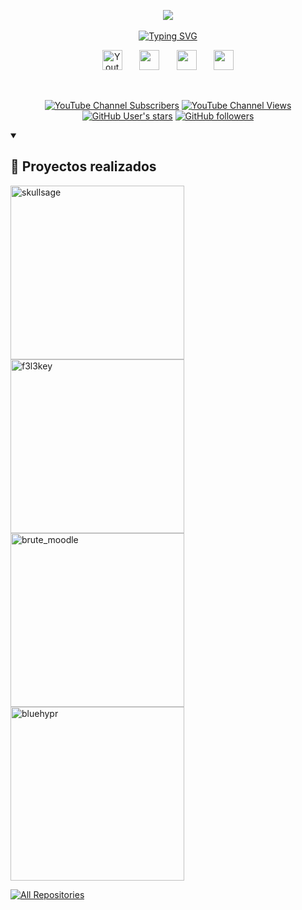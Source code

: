 <p align="center">
  <a href=""><img src="https://i.postimg.cc/J7KQ4SR1/Marc-Ma-1.png"></a><br><br>
  <a href="https://git.io/typing-svg"><img src="https://readme-typing-svg.demolab.com?font=Caveat&weight=700&size=32&pause=1000&color=4B4B4B&center=true&vCenter=true&width=550&lines=Estudiante+en+Administraci%C3%B3n+de+sistemas;Autodidacta;Amante+de+la+Ciberseguridad" alt="Typing SVG" /></a>
</p>

<p align="center">
  <a href="https://www.youtube.com/@f3l3p1n0"><img width="32px" alt="Youtube" title="Youtube" src="https://i.postimg.cc/YSY6KCrS/youtube.png"/></a>
  &#8287;&#8287;&#8287;&#8287;&#8287;
  <a href="https://www.instagram.com/f3l3p1n0/?igshid=Mzc1MmZhNjY%3D"><img width="32px" src="https://i.postimg.cc/MGFh4tGw/instagram.png"/></a>
  &#8287;&#8287;&#8287;&#8287;&#8287;
  <a href="https://www.linkedin.com/in/marc-mañé-lobato/"><img width="32px" src="https://i.postimg.cc/JhHLRSv0/linkedin-2.png"></a>
  &#8287;&#8287;&#8287;&#8287;&#8287;
  <a href="https://f3l3p1n0.github.io"><img width="32px" src="https://i.postimg.cc/bwgX0kSx/internet.png"/></a>
</p>

<br/>

<p align="center">
  <a href="https://www.youtube.com/@f3l3p1n0?sub_confirmation=1">
    <img alt="YouTube Channel Subscribers" src="https://img.shields.io/youtube/channel/subscribers/UC3KiJ4mruD6Nt9_e0sdmCcw?color=cyan&logo=Youtube&logoColor=red&style=for-the-badge"></a>
  <a href="https://www.youtube.com/@f3l3p1n0">
    <img alt="YouTube Channel Views" src="https://img.shields.io/youtube/channel/views/UC3KiJ4mruD6Nt9_e0sdmCcw?color=cyan&logo=youtube&logoColor=red&style=for-the-badge"></a> 
  <a href="https://github.com/f3l3p1n0?tab=repositories&sort=stargazers">
    <img alt="GitHub User's stars" src="https://img.shields.io/github/stars/f3l3p1n0?logo=github&style=for-the-badge"></a>
  <a href="https://github.com/f3l3p1n0?tab=followers">
    <img alt="GitHub followers" src="https://img.shields.io/github/followers/f3l3p1n0?label=Follow%20Me&logo=github&style=for-the-badge"></a>
</p>

<details open> 
  <summary><h2>📕 Proyectos realizados</h2></summary>
  <p align="left">
    <a href="https://github.com/f3l3p1n0/skullsage"><img width="278" src="https://github-readme-stats.vercel.app/api/pin/?username=f3l3p1n0&repo=skullsage&theme=react&bg_color=404040&title_color=00FFFF&hide_border=true&icon_color=F8D866&show_icons=false&show_description=false" alt="skullsage"></a>
    <a href="https://github.com/f3l3p1n0/f3l3key"><img width="278" src="https://github-readme-stats.vercel.app/api/pin/?username=f3l3p1n0&repo=f3l3key&theme=react&bg_color=404040&title_color=00FFFF&hide_border=true&icon_color=F8D866&show_icons=false&show_description=false" alt="f3l3key"></a>
    <a href="https://github.com/f3l3p1n0/brute_moodle"><img width="278" src="https://github-readme-stats.vercel.app/api/pin/?username=f3l3p1n0&repo=brute_moodle&theme=react&bg_color=404040&title_color=00FFFF&hide_border=true&icon_color=F8D866&show_icons=false&show_description=false" alt="brute_moodle"></a>
    <a href="https://github.com/f3l3p1n0/bluehypr"><img width="278" src="https://github-readme-stats.vercel.app/api/pin/?username=f3l3p1n0&repo=bluehypr&theme=react&bg_color=404040&title_color=00FFFF&hide_border=true&icon_color=F8D866&show_icons=false&show_description=false" alt="bluehypr"></a>
  </p>

  <p align="left">
    <a href="https://github.com/f3l3p1n0?tab=repositories"><img alt="All Repositories" title="All Repositories" src="https://custom-icon-badges.demolab.com/badge/-Click%20Aquí%20Para%20Ver%20Todos%20Mis%20Repos-00FFFF?style=for-the-badge&logoColor=white&logo=repo"/></a>
  </p>
</details>

